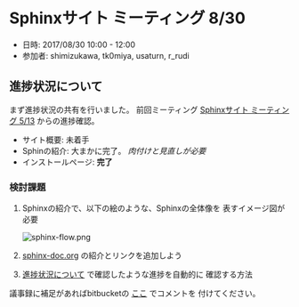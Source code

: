 Sphinxサイト ミーティング 8/30
===============================
* 日時: 2017/08/30 10:00 - 12:00
* 参加者: shimizukawa, tk0miya, usaturn, r_rudi


進捗状況について
-----------------
まず進捗状況の共有を行いました。
前回ミーティング [Sphinxサイト ミーティング 5/13](meeting-0513.html)
からの進捗確認。

* サイト概要: 未着手
* Sphinの紹介: 大まかに完了。 *肉付けと見直しが必要*
* インストールページ: **完了**

<!--
公式ドキュメント翻訳については省略
-->


### 検討課題

1. Sphinxの紹介で、以下の絵のような、Sphinxの全体像を
   表すイメージ図が必要

   ![sphinx-flow.png](sphinx-flow.png "入力から出力までの全体像、名称")

2. [sphinx-doc.org] の紹介とリンクを追加しよう

3. [進捗状況について](#進捗状況について) で確認したような進捗を自動的に
   確認する方法

議事録に補足があればbitbucketの
[ここ](https://bitbucket.org/user/path) でコメントを
付けてください。

[sphinx-doc.org]: http://sphinx-doc.org/


